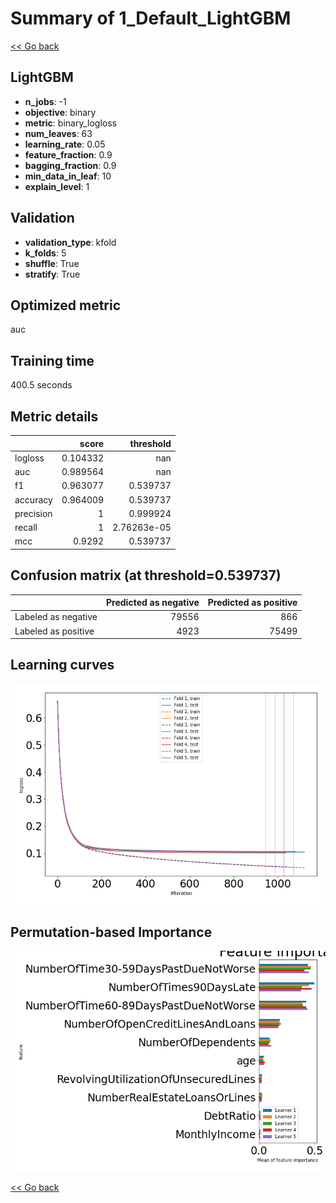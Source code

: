 # Summary of 1_Default_LightGBM

[<< Go back](../README.md)


## LightGBM
- **n_jobs**: -1
- **objective**: binary
- **metric**: binary_logloss
- **num_leaves**: 63
- **learning_rate**: 0.05
- **feature_fraction**: 0.9
- **bagging_fraction**: 0.9
- **min_data_in_leaf**: 10
- **explain_level**: 1

## Validation
 - **validation_type**: kfold
 - **k_folds**: 5
 - **shuffle**: True
 - **stratify**: True

## Optimized metric
auc

## Training time

400.5 seconds

## Metric details
|           |    score |     threshold |
|:----------|---------:|--------------:|
| logloss   | 0.104332 | nan           |
| auc       | 0.989564 | nan           |
| f1        | 0.963077 |   0.539737    |
| accuracy  | 0.964009 |   0.539737    |
| precision | 1        |   0.999924    |
| recall    | 1        |   2.76263e-05 |
| mcc       | 0.9292   |   0.539737    |


## Confusion matrix (at threshold=0.539737)
|                     |   Predicted as negative |   Predicted as positive |
|:--------------------|------------------------:|------------------------:|
| Labeled as negative |                   79556 |                     866 |
| Labeled as positive |                    4923 |                   75499 |

## Learning curves
![Learning curves](learning_curves.png)

## Permutation-based Importance
![Permutation-based Importance](permutation_importance.png)

[<< Go back](../README.md)
